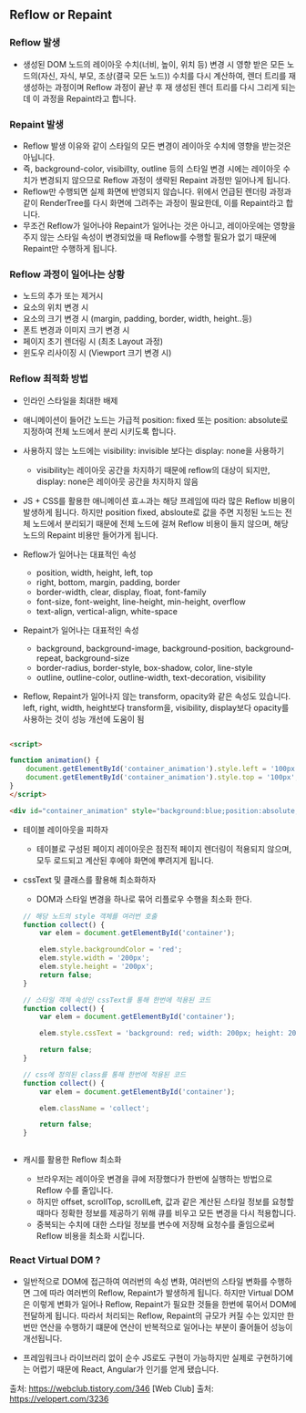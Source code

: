 ## Reflow or Repaint

### Reflow 발생

- 생성된 DOM 노드의 레이아웃 수치(너비, 높이, 위치 등) 변경 시 영향 받은 모든 노드의(자신, 자식, 부모, 조상(결국 모든 노드))
  수치를 다시 계산하여, 렌더 트리를 재생성하는 과정이며 Reflow 과정이 끝난 후 재 생성된 렌더 트리를 다시 그리게 되는데 이 과정을 Repaint라고 합니다.

### Repaint 발생

- Reflow 발생 이유와 같이 스타일의 모든 변경이 레이아웃 수치에 영향을 받는것은 아닙니다.
- 즉, background-color, visibillty, outline 등의 스타일 변경 시에는 레이아웃 수치가 변경되지 않으므로 Reflow 과정이 생략된 Repaint 과정만 일어나게 됩니다.
- Reflow만 수행되면 실제 화면에 반영되지 않습니다. 위에서 언급된 렌더링 과정과 같이 RenderTree를 다시 화면에 그려주는 과정이 필요한데, 이를 Repaint라고 합니다.
- 무조건 Reflow가 일어나야 Repaint가 일어나는 것은 아니고, 레이아웃에는 영향을 주지 않는 스타일 속성이 변경되었을 때 Reflow를 수행할 필요가 없기 때문에 Repaint만 수행하게 됩니다.

### Reflow 과정이 일어나는 상황

- 노드의 추가 또는 제거시
- 요소의 위치 변경 시
- 요소의 크기 변경 시 (margin, padding, border, width, height..등)
- 폰트 변경과 이미지 크기 변경 시
- 페이지 초기 렌더링 시 (최초 Layout 과정)
- 윈도우 리사이징 시 (Viewport 크기 변경 시)

### Reflow 최적화 방법

- 인라인 스타일을 최대한 배제
- 애니메이션이 들어간 노드는 가급적 position: fixed 또는 position: absolute로 지정하여 전체 노드에서 분리 시키도록 합니다.
- 사용하지 않는 노드에는 visibility: invisible 보다는 display: none을 사용하기
  - visibility는 레이아웃 공간을 차지하기 때문에 reflow의 대상이 되지만, display: none은 레이아웃 공간을 차지하지 않음
- JS + CSS를 활용한 애니메이션 효ㅗ과는 해당 프레임에 따라 많은 Reflow 비용이 발생하게 됩니다.
  하지만 position fixed, absloute로 값을 주면 지정된 노드는 전체 노드에서 분리되기 때문에 전체 노드에 걸쳐 Reflow 비용이 들지 않으며, 해당 노드의 Repaint 비용만 들어가게 됩니다.

- Reflow가 일어나는 대표적인 속성

  - position, width, height, left, top
  - right, bottom, margin, padding, border
  - border-width, clear, display, float, font-family
  - font-size, font-weight, line-height, min-height, overflow
  - text-align, vertical-align, white-space

- Repaint가 일어나는 대표적인 속성

  - background, background-image, background-position, background-repeat, background-size
  - border-radius, border-style, box-shadow, color, line-style
  - outline, outline-color, outline-width, text-decoration, visibility

- Reflow, Repaint가 일어나지 않는 transform, opacity와 같은 속성도 있습니다.
  left, right, width, height보다 transform을, visibility, display보다 opacity를 사용하는 것이 성능 개선에 도움이 됨

```Html

<script>

function animation() {
    document.getElementById('container_animation').style.left = '100px';
    document.getElementById('container_animation').style.top = '100px'; return false;
}
</script>

<div id="container_animation" style="background:blue;position:absolute;top:0px;left:0px;width:100px;height:100px;border:red 1px solid;"></div>

```

- 테이블 레이아웃을 피하자

  - 테이블로 구성된 페이지 레이아웃은 점진적 페이지 렌더링이 적용되지 않으며, 모두 로드되고 계산된 후에야 화면에 뿌려지게 됩니다.

- cssText 및 클래스를 활용해 최소화하자

  - DOM과 스타일 변경을 하나로 묶어 리플로우 수행을 최소화 한다.

  ```Javascript
  // 해당 노드의 style 객체를 여러번 호출
  function collect() {
      var elem = document.getElementById('container');

      elem.style.backgroundColor = 'red';
      elem.style.width = '200px';
      elem.style.height = '200px';
      return false;
  }

  // 스타일 객체 속성인 cssText를 통해 한번에 적용된 코드
  function collect() {
      var elem = document.getElementById('container');

      elem.style.cssText = 'background: red; width: 200px; height: 200px';

      return false;
  }

  // css에 정의된 class를 통해 한번에 적용된 코드
  function collect() {
      var elem = document.getElementById('container');

      elem.className = 'collect';

      return false;
  }



  ```

- 캐시를 활용한 Reflow 최소화
  - 브라우저는 레이아웃 변경을 큐에 저장했다가 한번에 실행하는 방법으로 Reflow 수를 줄입니다.
  - 하지만 offset, scrollTop, scrollLeft, 값과 같은 계산된 스타일 정보를 요청할 때마다 정확한 정보를 제공하기 위해 큐를 비우고 모든 변경을 다시 적용합니다.
  - 중복되는 수치에 대한 스타일 정보를 변수에 저장해 요청수를 줄임으로써 Reflow 비용을 최소화 시킵니다.

### React Virtual DOM ?

- 일반적으로 DOM에 접근하여 여러번의 속성 변화, 여러번의 스타일 변화를 수행하면 그에 따라 여러번의 Reflow, Repaint가 발생하게 됩니다.
  하지만 Virtual DOM은 이렇게 변화가 일어나 Reflow, Repaint가 필요한 것들을 한번에 묶어서 DOM에 전달하게 됩니다.
  따라서 처리되는 Reflow, Repaint의 규모가 커질 수는 있지만 한번만 연산을 수행하기 떄문에 연산이 반복적으로 일어나는 부분이 줄어들어 성능이 개선됩니다.

- 프레임워크나 라이브러리 없이 순수 JS로도 구현이 가능하지만 실제로 구현하기에는 어렵기 때문에 React, Angular가 인기를 얻게 됐습니다.

출처: https://webclub.tistory.com/346 [Web Club]
출처: https://velopert.com/3236
